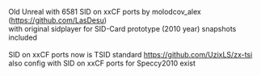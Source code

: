 Old Unreal with 6581 SID on xxCF ports by molodcov_alex (https://github.com/LasDesu)
<br/> with original sidplayer for SID-Card prototype (2010 year) snapshots included
<br/> 
<br/> SID on xxCF ports now is TSID standard https://github.com/UzixLS/zx-tsi
<br/> also config with SID on xxCF ports for Speccy2010 exist
